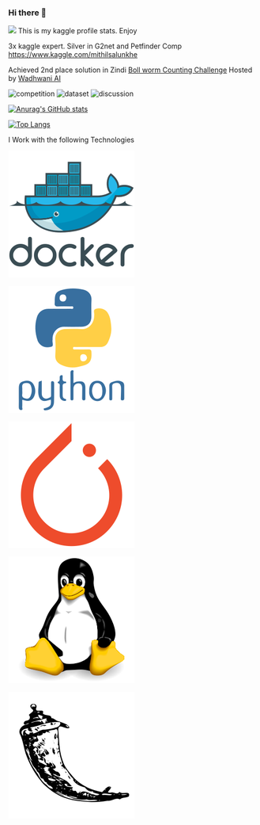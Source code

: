 ### Hi there 👋
![](https://komarev.com/ghpvc/?username=king398)
This is my kaggle profile stats. Enjoy 

3x kaggle expert. Silver in G2net and Petfinder Comp  https://www.kaggle.com/mithilsalunkhe

Achieved 2nd place solution in  Zindi [Boll worm Counting Challenge](https://zindi.africa/competitions/wadhwani-ai-bollworm-counting-challenge) Hosted by [Wadhwani AI](https://www.wadhwaniai.org/)


![competition](https://road-to-kaggle-grandmaster.vercel.app/api/badges/mithilsalunkhe/competition)
![dataset](https://road-to-kaggle-grandmaster.vercel.app/api/badges/mithilsalunkhe/dataset)
![discussion](https://road-to-kaggle-grandmaster.vercel.app/api/badges/mithilsalunkhe/discussion)




[![Anurag's GitHub stats](https://github-readme-stats.vercel.app/api?username=king398)](https://github.com/king398/github-readme-stats)






[![Top Langs](https://github-readme-stats.vercel.app/api/top-langs/?username=king398)](https://github.com/anuraghazra/github-readme-stats)








<!--
**king398/king398** is a ✨ _special_ ✨ repository because its `README.md` (this file) appears on your GitHub profile.

Here are some ideas to get you started:

- 🔭 I’m currently working on ...
- 🌱 I’m currently learning ...
- 👯 I’m looking to collaborate on ...
- 🤔 I’m looking for help with ...
- 💬 Ask me about ...
- 📫 How to reach me: ...
- 😄 Pronouns: ...
- ⚡ Fun fact: ...
-->
I Work with the following Technologies 

![image](https://raw.githubusercontent.com/devicons/devicon/1119b9f84c0290e0f0b38982099a2bd027a48bf1/icons/docker/docker-original-wordmark.svg)

![image](https://raw.githubusercontent.com/devicons/devicon/1119b9f84c0290e0f0b38982099a2bd027a48bf1/icons/python/python-original-wordmark.svg)

![image](https://raw.githubusercontent.com/devicons/devicon/1119b9f84c0290e0f0b38982099a2bd027a48bf1/icons/pytorch/pytorch-original.svg)

![image](https://raw.githubusercontent.com/devicons/devicon/1119b9f84c0290e0f0b38982099a2bd027a48bf1/icons/linux/linux-original.svg)

![image](https://raw.githubusercontent.com/devicons/devicon/1119b9f84c0290e0f0b38982099a2bd027a48bf1/icons/flask/flask-original.svg)

